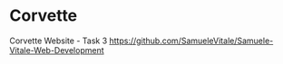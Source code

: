 # Corvette
Corvette Website - Task 3
https://github.com/SamueleVitale/Samuele-Vitale-Web-Development
